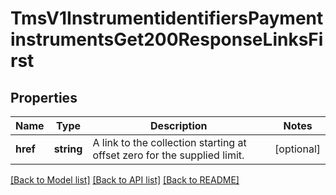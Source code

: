 # TmsV1InstrumentidentifiersPaymentinstrumentsGet200ResponseLinksFirst

## Properties
Name | Type | Description | Notes
------------ | ------------- | ------------- | -------------
**href** | **string** | A link to the collection starting at offset zero for the supplied limit. | [optional] 

[[Back to Model list]](../README.md#documentation-for-models) [[Back to API list]](../README.md#documentation-for-api-endpoints) [[Back to README]](../README.md)


